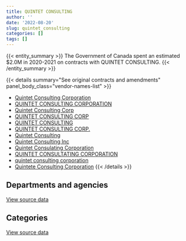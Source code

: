 ```yaml
---
title: QUINTET CONSULTING
author: ''
date: '2022-08-20'
slug: quintet_consulting
categories: []
tags: []
---
```


<script src="/rmarkdown-libs/htmlwidgets/htmlwidgets.js"></script>
<link href="/rmarkdown-libs/datatables-css/datatables-crosstalk.css" rel="stylesheet" />
<script src="/rmarkdown-libs/datatables-binding/datatables.js"></script>
<script src="/rmarkdown-libs/jquery/jquery-3.6.0.min.js"></script>
<link href="/rmarkdown-libs/dt-core-bootstrap/css/dataTables.bootstrap.min.css" rel="stylesheet" />
<link href="/rmarkdown-libs/dt-core-bootstrap/css/dataTables.bootstrap.extra.css" rel="stylesheet" />
<script src="/rmarkdown-libs/dt-core-bootstrap/js/jquery.dataTables.min.js"></script>
<script src="/rmarkdown-libs/dt-core-bootstrap/js/dataTables.bootstrap.min.js"></script>
<link href="/rmarkdown-libs/crosstalk/css/crosstalk.min.css" rel="stylesheet" />
<script src="/rmarkdown-libs/crosstalk/js/crosstalk.min.js"></script>
<script src="/rmarkdown-libs/htmlwidgets/htmlwidgets.js"></script>
<link href="/rmarkdown-libs/datatables-css/datatables-crosstalk.css" rel="stylesheet" />
<script src="/rmarkdown-libs/datatables-binding/datatables.js"></script>
<script src="/rmarkdown-libs/jquery/jquery-3.6.0.min.js"></script>
<link href="/rmarkdown-libs/dt-core-bootstrap/css/dataTables.bootstrap.min.css" rel="stylesheet" />
<link href="/rmarkdown-libs/dt-core-bootstrap/css/dataTables.bootstrap.extra.css" rel="stylesheet" />
<script src="/rmarkdown-libs/dt-core-bootstrap/js/jquery.dataTables.min.js"></script>
<script src="/rmarkdown-libs/dt-core-bootstrap/js/dataTables.bootstrap.min.js"></script>
<link href="/rmarkdown-libs/crosstalk/css/crosstalk.min.css" rel="stylesheet" />
<script src="/rmarkdown-libs/crosstalk/js/crosstalk.min.js"></script>

{{< entity_summary >}}
The Government of Canada spent an estimated \$2.0M in 2020-2021 on contracts with QUINTET CONSULTING.
{{< /entity_summary >}}

{{< details summary="See original contracts and amendments" panel_body_class="vendor-names-list" >}}
- [Quintet Consulting Corporation](https://search.open.canada.ca/en/ct/?sort=contract_value_f%20desc&page=1&search_text=%22Quintet%20Consulting%20Corporation%22)
- [QUINTET CONSULTING CORPORATION](https://search.open.canada.ca/en/ct/?sort=contract_value_f%20desc&page=1&search_text=%22QUINTET%20CONSULTING%20CORPORATION%22)
- [Quintet Consulting Corp](https://search.open.canada.ca/en/ct/?sort=contract_value_f%20desc&page=1&search_text=%22Quintet%20Consulting%20Corp%22)
- [QUINTET CONSULTING CORP](https://search.open.canada.ca/en/ct/?sort=contract_value_f%20desc&page=1&search_text=%22QUINTET%20CONSULTING%20CORP%22)
- [QUINTET CONSULTING](https://search.open.canada.ca/en/ct/?sort=contract_value_f%20desc&page=1&search_text=%22QUINTET%20CONSULTING%22)
- [QUINTET CONSULTING CORP.](https://search.open.canada.ca/en/ct/?sort=contract_value_f%20desc&page=1&search_text=%22QUINTET%20CONSULTING%20CORP.%22)
- [Quintet Consulting](https://search.open.canada.ca/en/ct/?sort=contract_value_f%20desc&page=1&search_text=%22Quintet%20Consulting%22)
- [Quintet Consulting Inc](https://search.open.canada.ca/en/ct/?sort=contract_value_f%20desc&page=1&search_text=%22Quintet%20Consulting%20Inc%22)
- [Quintet Consulating Corporation](https://search.open.canada.ca/en/ct/?sort=contract_value_f%20desc&page=1&search_text=%22Quintet%20Consulating%20Corporation%22)
- [QUINTET CONSULTATING CORPORATION](https://search.open.canada.ca/en/ct/?sort=contract_value_f%20desc&page=1&search_text=%22QUINTET%20CONSULTATING%20CORPORATION%22)
- [quintet consulting corporation](https://search.open.canada.ca/en/ct/?sort=contract_value_f%20desc&page=1&search_text=%22quintet%20consulting%20corporation%22)
- [Quintete Consulting Corporation](https://search.open.canada.ca/en/ct/?sort=contract_value_f%20desc&page=1&search_text=%22Quintete%20Consulting%20Corporation%22)
{{< /details >}}

## Departments and agencies

<div id="htmlwidget-1" style="width:100%;height:auto;" class="datatables html-widget"></div>
<script type="application/json" data-for="htmlwidget-1">{"x":{"style":"bootstrap","filter":"none","vertical":false,"data":[["<a href=\"/departments/aafc-aac/\">Agriculture and Agri-Food Canada<\/a>","<a href=\"/departments/aandc-aadnc/\">Crown-Indigenous Relations and Northern Affairs Canada<\/a>","<a href=\"/departments/atssc-scdata/\">Administrative Tribunals Support Service of Canada<\/a>","<a href=\"/departments/cas-satj/\">Courts Administration Service<\/a>","<a href=\"/departments/cbsa-asfc/\">Canada Border Services Agency<\/a>","<a href=\"/departments/cfia-acia/\">Canadian Food Inspection Agency<\/a>","<a href=\"/departments/cic/\">Immigration, Refugees and Citizenship Canada<\/a>","<a href=\"/departments/cihr-irsc/\">Canadian Institutes of Health Research<\/a>","<a href=\"/departments/cpc-cpp/\">Civilian Review and Complaints Commission for the RCMP<\/a>","<a href=\"/departments/cra-arc/\">Canada Revenue Agency<\/a>","<a href=\"/departments/csa-asc/\">Canadian Space Agency<\/a>","<a href=\"/departments/csc-scc/\">Correctional Service of Canada<\/a>","<a href=\"/departments/csps-efpc/\">Canada School of Public Service<\/a>","<a href=\"/departments/cta-otc/\">Canadian Transportation Agency<\/a>","<a href=\"/departments/dfatd-maecd/\">Global Affairs Canada<\/a>","<a href=\"/departments/dfo-mpo/\">Fisheries and Oceans Canada<\/a>","<a href=\"/departments/dnd-mdn/\">National Defence<\/a>","<a href=\"/departments/ec/\">Environment and Climate Change Canada<\/a>","<a href=\"/departments/elections/\">Elections Canada<\/a>","<a href=\"/departments/esdc-edsc/\">Employment and Social Development Canada<\/a>","<a href=\"/departments/fcac-acfc/\">Financial Consumer Agency of Canada<\/a>","<a href=\"/departments/fin/\">Department of Finance Canada<\/a>","<a href=\"/departments/hc-sc/\">Health Canada<\/a>","<a href=\"/departments/ic/\">Innovation, Science and Economic Development Canada<\/a>","<a href=\"/departments/irb-cisr/\">Immigration and Refugee Board of Canada<\/a>","<a href=\"/departments/isc-sac/\">Indigenous Services Canada<\/a>","<a href=\"/departments/jus/\">Department of Justice Canada<\/a>","<a href=\"/departments/nserc-crsng/\">Natural Sciences and Engineering Research Council of Canada<\/a>","<a href=\"/departments/pc/\">Parks Canada<\/a>","<a href=\"/departments/pco-bcp/\">Privy Council Office<\/a>","<a href=\"/departments/phac-aspc/\">Public Health Agency of Canada<\/a>","<a href=\"/departments/ppsc-sppc/\">Public Prosecution Service of Canada<\/a>","<a href=\"/departments/ps-sp/\">Public Safety Canada<\/a>","<a href=\"/departments/pwgsc-tpsgc/\">Public Services and Procurement Canada<\/a>","<a href=\"/departments/rcmp-grc/\">Royal Canadian Mounted Police<\/a>","<a href=\"/departments/ssc-spc/\">Shared Services Canada<\/a>","<a href=\"/departments/tbs-sct/\">Treasury Board of Canada Secretariat<\/a>","<a href=\"/departments/vac-acc/\">Veterans Affairs Canada<\/a>"],[17317.25,null,null,null,null,11176,null,null,23623.97,13154.41,null,262484.2,null,null,9157.87,35806.88,190228.4,78109.25,null,140693.99,15311.28,null,152008.81,null,null,13497.97,68280.26,null,null,null,null,21040.52,73938.38,146591.92,null,33561,null,8614.11],[55850.25,13698.55,27896.88,43038,187949.37,null,null,null,109429.99,null,null,223791.24,null,null,14238,null,31267.01,null,null,93138.53,37657.47,null,47684.32,null,null,48821.23,33871.76,52725.61,null,70632.59,null,5536.98,16488,79816.92,46188.75,null,null,74736.95],[null,84897.75,25498.63,null,42692.5,null,120310.06,null,25565.8,null,46935,225902.32,56538.96,60532.5,null,null,181047.93,68988.33,108345.43,69450.85,null,null,51021.18,null,4755.2,38250.79,122548.5,18068.89,92324.59,138744.55,9351.88,null,18066.86,198444.27,7631.01,null,78360.93,null],[null,147860.34,50674.5,null,170272.25,null,102613.44,24365.1,null,null,null,219511.34,45878,null,null,null,41672.31,7929.69,27914.32,32720.63,null,19703.19,null,46838.5,34032.29,null,86954.03,null,37311.69,517395.1,71943.15,null,88567.03,123012.62,26531.59,null,97551.61,19577.28]],"container":"<table class=\"table table-striped table-hover row-border order-column display\">\n  <thead>\n    <tr>\n      <th>Department<\/th>\n      <th>2017-2018<\/th>\n      <th>2018-2019<\/th>\n      <th>2019-2020<\/th>\n      <th>2020-2021<\/th>\n    <\/tr>\n  <\/thead>\n<\/table>","options":{"order":[[4,"desc"]],"pageLength":10,"autoWidth":true,"columnDefs":[{"targets":1,"render":"function(data, type, row, meta) {\n    return type !== 'display' ? data : DTWidget.formatCurrency(data, \"$\", 2, 3, \",\", \".\", true, null);\n  }"},{"targets":2,"render":"function(data, type, row, meta) {\n    return type !== 'display' ? data : DTWidget.formatCurrency(data, \"$\", 2, 3, \",\", \".\", true, null);\n  }"},{"targets":3,"render":"function(data, type, row, meta) {\n    return type !== 'display' ? data : DTWidget.formatCurrency(data, \"$\", 2, 3, \",\", \".\", true, null);\n  }"},{"targets":4,"render":"function(data, type, row, meta) {\n    return type !== 'display' ? data : DTWidget.formatCurrency(data, \"$\", 2, 3, \",\", \".\", true, null);\n  }"},{"width":"16%","targets":[1,2,3,4]},{"className":"dt-right","targets":[1,2,3,4]}],"orderClasses":false}},"evals":["options.columnDefs.0.render","options.columnDefs.1.render","options.columnDefs.2.render","options.columnDefs.3.render"],"jsHooks":[]}</script>
<p class="text-right">
<a href="https://github.com/GoC-Spending/contracts-data/tree/main/data/out/vendors/quintet_consulting/summary_by_fiscal_year_by_department.csv" class="source-data-link btn btn-link">View source data</a>
</p>

## Categories

<div id="htmlwidget-2" style="width:100%;height:auto;" class="datatables html-widget"></div>
<script type="application/json" data-for="htmlwidget-2">{"x":{"style":"bootstrap","filter":"none","vertical":false,"data":[["<a href=\"/categories/2_professional_services/\">Professional services<\/a>"],[1314596.47],[1314458.4],[1894274.71],[2040830.01]],"container":"<table class=\"table table-striped table-hover row-border order-column display\">\n  <thead>\n    <tr>\n      <th>Category<\/th>\n      <th>2017-2018<\/th>\n      <th>2018-2019<\/th>\n      <th>2019-2020<\/th>\n      <th>2020-2021<\/th>\n    <\/tr>\n  <\/thead>\n<\/table>","options":{"order":[[4,"desc"]],"dom":"t","pageLength":30,"autoWidth":true,"columnDefs":[{"targets":1,"render":"function(data, type, row, meta) {\n    return type !== 'display' ? data : DTWidget.formatCurrency(data, \"$\", 2, 3, \",\", \".\", true, null);\n  }"},{"targets":2,"render":"function(data, type, row, meta) {\n    return type !== 'display' ? data : DTWidget.formatCurrency(data, \"$\", 2, 3, \",\", \".\", true, null);\n  }"},{"targets":3,"render":"function(data, type, row, meta) {\n    return type !== 'display' ? data : DTWidget.formatCurrency(data, \"$\", 2, 3, \",\", \".\", true, null);\n  }"},{"targets":4,"render":"function(data, type, row, meta) {\n    return type !== 'display' ? data : DTWidget.formatCurrency(data, \"$\", 2, 3, \",\", \".\", true, null);\n  }"},{"width":"16%","targets":[1,2,3,4]},{"className":"dt-right","targets":[1,2,3,4]}],"orderClasses":false,"lengthMenu":[10,25,30,50,100]}},"evals":["options.columnDefs.0.render","options.columnDefs.1.render","options.columnDefs.2.render","options.columnDefs.3.render"],"jsHooks":[]}</script>
<p class="text-right">
<a href="https://github.com/GoC-Spending/contracts-data/tree/main/data/out/vendors/quintet_consulting/summary_by_fiscal_year_by_category.csv" class="source-data-link btn btn-link">View source data</a>
</p>
